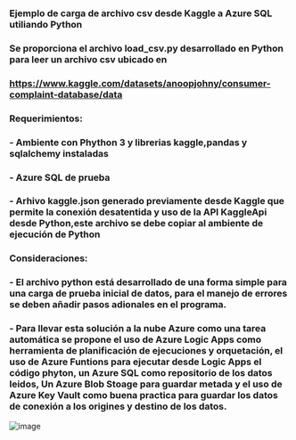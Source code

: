 ### Ejemplo de carga de archivo csv desde Kaggle a Azure SQL utiliando Python
### Se proporciona el archivo load_csv.py desarrollado en Python para leer un archivo csv ubicado en
### https://www.kaggle.com/datasets/anoopjohny/consumer-complaint-database/data
### Requerimientos:
### - Ambiente con Phython 3 y librerias kaggle,pandas y sqlalchemy instaladas
### - Azure SQL de prueba
### - Arhivo kaggle.json generado previamente desde Kaggle que permite la conexión desatentida y uso de la API KaggleApi desde Python,este archivo se debe copiar al ambiente de ejecución de Python
### Consideraciones:
### - El archivo python está desarrollado de una forma simple para una carga de prueba inicial de datos, para el manejo de errores se deben añadir pasos adionales en el programa.
### - Para llevar esta solución a la nube Azure como una tarea automática se propone el uso de Azure Logic Apps como herramienta de planificación de ejecuciones y orquetación, el uso de Azure Funtions para ejecutar desde Logic Apps el código phyton, un Azure SQL como repositorio de los datos leidos, Un Azure Blob Stoage para guardar metada y el uso de Azure Key Vault como buena practica para guardar los datos de conexión a los origines y destino de los datos.
![image](https://github.com/acols/kaggle/assets/27938147/467ab832-1c1c-4abd-8479-08a15896fbd4)


